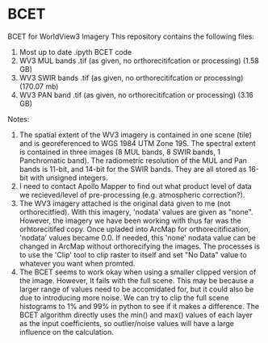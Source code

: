 # BCET
BCET for WorldView3 Imagery
This repository contains the following files:
1. Most up to date .ipyth BCET code
2. WV3 MUL bands .tif (as given, no orthorecitifcation or processing) (1.58 GB)
3. WV3 SWIR bands .tif (as given, no orthorecitifcation or processing) (170.07 mb)
4. WV3 PAN band .tif (as given, no orthorecitifcation or processing) (3.16 GB)

Notes:
1. The spatial extent of the WV3 imagery is contained in one scene (tile) and is georeferenced to WGS 1984 UTM Zone 19S. The spectral extent is contained in three images (8 MUL bands, 8 SWIR bands, 1 Panchromatic band). The radiometric resolution of the MUL and Pan bands is 11-bit, and 14-bit for the SWIR bands. They are all stored as 16-bit with unsigned integers. 
2. I need to contact Apollo Mapper to find out what product level of data we recieved/level of pre-processing (e.g. atmospheric correction?).
3. The WV3 imagery attached is the original data given to me (not orthorecitfied). With this imagery, 'nodata' values are given as "none". However, the imagery we have been working with thus far was the orhtorecitifed copy. Once upladed into ArcMap for orthorecitification, 'nodata' values became 0.0. If needed, this 'none' nodata value can be changed in ArcMap without orthorecifying the images. The processes is to use the 'Clip' tool to clip raster to itself and set "No Data" value to whatever you want when promted.  
4. The BCET seems to work okay when using a smaller clipped version of the image. However, It fails with the full scene. This may be because a larger range of values need to be accomidated for, but it could also be due to introducing more noise. We can try to clip the full scene histograms to 1% and 99% in python to see if it makes a difference. The BCET algorithm directly uses the min() and max() values of each layer as the input coefficients, so outlier/noise values will have a large influence on the calculation. 
